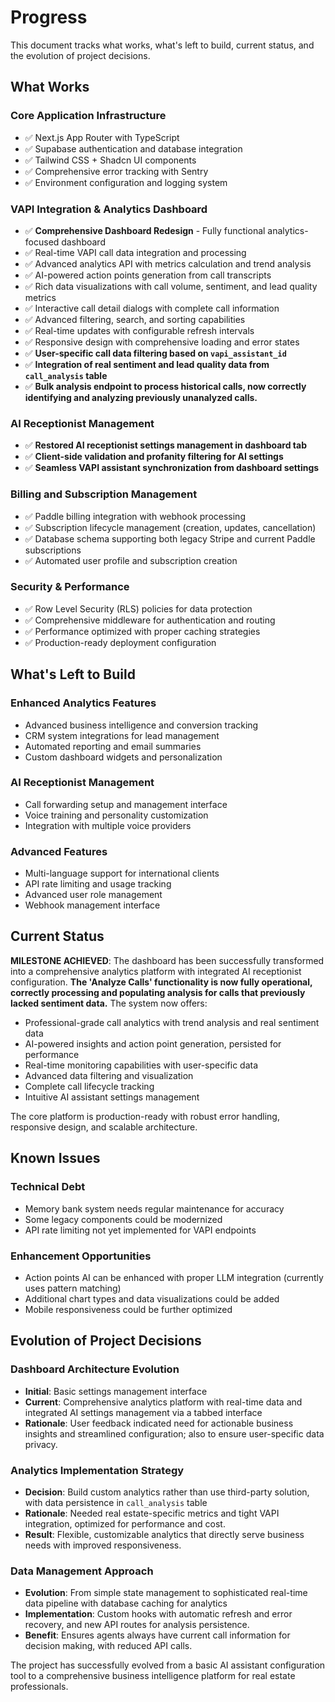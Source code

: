 # Progress

This document tracks what works, what's left to build, current status, and the evolution of project decisions.

## What Works

### Core Application Infrastructure
- ✅ Next.js App Router with TypeScript
- ✅ Supabase authentication and database integration  
- ✅ Tailwind CSS + Shadcn UI components
- ✅ Comprehensive error tracking with Sentry
- ✅ Environment configuration and logging system

### VAPI Integration & Analytics Dashboard
- ✅ **Comprehensive Dashboard Redesign** - Fully functional analytics-focused dashboard
- ✅ Real-time VAPI call data integration and processing
- ✅ Advanced analytics API with metrics calculation and trend analysis
- ✅ AI-powered action points generation from call transcripts
- ✅ Rich data visualizations with call volume, sentiment, and lead quality metrics
- ✅ Interactive call detail dialogs with complete call information
- ✅ Advanced filtering, search, and sorting capabilities
- ✅ Real-time updates with configurable refresh intervals
- ✅ Responsive design with comprehensive loading and error states
- ✅ **User-specific call data filtering based on `vapi_assistant_id`**
- ✅ **Integration of real sentiment and lead quality data from `call_analysis` table**
- ✅ **Bulk analysis endpoint to process historical calls, now correctly identifying and analyzing previously unanalyzed calls.**

### AI Receptionist Management
- ✅ **Restored AI receptionist settings management in dashboard tab**
- ✅ **Client-side validation and profanity filtering for AI settings**
- ✅ **Seamless VAPI assistant synchronization from dashboard settings**

### Billing and Subscription Management
- ✅ Paddle billing integration with webhook processing
- ✅ Subscription lifecycle management (creation, updates, cancellation)
- ✅ Database schema supporting both legacy Stripe and current Paddle subscriptions
- ✅ Automated user profile and subscription creation

### Security & Performance
- ✅ Row Level Security (RLS) policies for data protection
- ✅ Comprehensive middleware for authentication and routing
- ✅ Performance optimized with proper caching strategies
- ✅ Production-ready deployment configuration

## What's Left to Build

### Enhanced Analytics Features
- Advanced business intelligence and conversion tracking
- CRM system integrations for lead management
- Automated reporting and email summaries
- Custom dashboard widgets and personalization

### AI Receptionist Management
- Call forwarding setup and management interface
- Voice training and personality customization
- Integration with multiple voice providers

### Advanced Features
- Multi-language support for international clients
- API rate limiting and usage tracking
- Advanced user role management
- Webhook management interface

## Current Status

**MILESTONE ACHIEVED**: The dashboard has been successfully transformed into a comprehensive analytics platform with integrated AI receptionist configuration. **The 'Analyze Calls' functionality is now fully operational, correctly processing and populating analysis for calls that previously lacked sentiment data.** The system now offers:

- Professional-grade call analytics with trend analysis and real sentiment data
- AI-powered insights and action point generation, persisted for performance
- Real-time monitoring capabilities with user-specific data
- Advanced data filtering and visualization
- Complete call lifecycle tracking
- Intuitive AI assistant settings management

The core platform is production-ready with robust error handling, responsive design, and scalable architecture.

## Known Issues

### Technical Debt
- Memory bank system needs regular maintenance for accuracy
- Some legacy components could be modernized
- API rate limiting not yet implemented for VAPI endpoints

### Enhancement Opportunities  
- Action points AI can be enhanced with proper LLM integration (currently uses pattern matching)
- Additional chart types and data visualizations could be added
- Mobile responsiveness could be further optimized

## Evolution of Project Decisions

### Dashboard Architecture Evolution
- **Initial**: Basic settings management interface
- **Current**: Comprehensive analytics platform with real-time data and integrated AI settings management via a tabbed interface
- **Rationale**: User feedback indicated need for actionable business insights and streamlined configuration; also to ensure user-specific data privacy.

### Analytics Implementation Strategy
- **Decision**: Build custom analytics rather than use third-party solution, with data persistence in `call_analysis` table
- **Rationale**: Needed real estate-specific metrics and tight VAPI integration, optimized for performance and cost.
- **Result**: Flexible, customizable analytics that directly serve business needs with improved responsiveness.

### Data Management Approach
- **Evolution**: From simple state management to sophisticated real-time data pipeline with database caching for analytics
- **Implementation**: Custom hooks with automatic refresh and error recovery, and new API routes for analysis persistence.
- **Benefit**: Ensures agents always have current call information for decision making, with reduced API calls.

The project has successfully evolved from a basic AI assistant configuration tool to a comprehensive business intelligence platform for real estate professionals. 